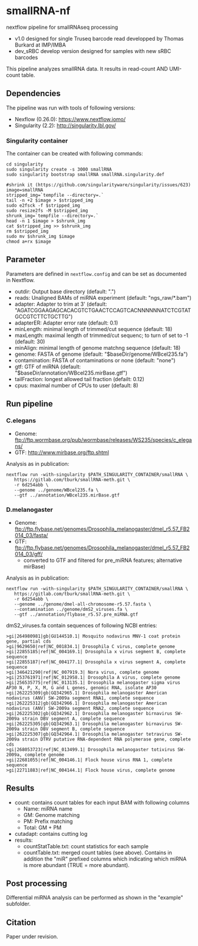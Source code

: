 # smallRNA-nf

nextflow pipeline for smallRNAseq processing

- v1.0 designed for single Truseq barcode read developped by Thomas Burkard at IMP/IMBA
- dev_sRBC develop version designed for samples with new sRBC barcodes

This pipeline analyzes smallRNA data. It results in read-count AND UMI-count table.

## Dependencies

The pipeline was run with tools of following versions:

* Nexflow (0.26.0): https://www.nextflow.iomo/
* Singularity (2.2): http://singularity.lbl.gov/

### Singularity container

The container can be created with following commands:

```
cd singularity
sudo singularity create -s 3000 smallRNA
sudo singularity bootstrap smallRNA smallRNA.singularity.def

#shrink it (https://github.com/singularityware/singularity/issues/623)
image=smallRNA
stripped_img=`tempfile --directory=.`
tail -n +2 $image > $stripped_img
sudo e2fsck -f $stripped_img
sudo resize2fs -M $stripped_img
shrunk_img=`tempfile --directory=.`
head -n 1 $image > $shrunk_img
cat $stripped_img >> $shrunk_img
rm $stripped_img
sudo mv $shrunk_img $image
chmod a+rx $image
```

## Parameter

Parameters are defined in `nextflow.config` and can be set as documented in Nextflow.

* outdir: Output base directory (default: ".")
* reads: Unaligned BAMs of miRNA experiment (default: "ngs_raw/*.bam")
* adapter: Adapter to trim at 3' (default: "AGATCGGAAGAGCACACGTCTGAACTCCAGTCACNNNNNNATCTCGTATGCCGTCTTCTGCTTG")
* adapterER: Adapter error rate (default: 0.1)
* minLength: minimal length of trimmed/cut sequence (default: 18)
* maxLength: maximal length of trimmed/cut sequenc; to turn of set to -1 (default: 30)
* minAlign: minimal length of genome matchng sequence (default: 18)
* genome: FASTA of genome (default: "$baseDir/genome/WBcel235.fa")
* contamination: FASTA of contaminations or none (default: "none")
* gtf: GTF of miRNA (default: "$baseDir/annotation/WBcel235.mirBase.gtf")
* tailFraction: longest allowed tail fraction (defailt: 0.12)
* cpus: maximal number of CPUs to user (default: 8)

## Run pipeline

### C.elegans

* Genome: ftp://ftp.wormbase.org/pub/wormbase/releases/WS235/species/c_elegans/
* GTF: http://www.mirbase.org/ftp.shtml

Analysis as in publication:

```
nextflow run -with-singularity $PATH_SINGULARITY_CONTAINER/smallRNA \
   https://gitlab.com/tburk/smallRNA-meth.git \
   -r 6d254abb \
   --genome ../genome/WBcel235.fa \
   --gtf ../annotation/WBcel235.mirBase.gtf
```

### D.melanogaster

* Genome: ftp://ftp.flybase.net/genomes/Drosophila_melanogaster/dmel_r5.57_FB2014_03/fasta/
* GTF: ftp://ftp.flybase.net/genomes/Drosophila_melanogaster/dmel_r5.57_FB2014_03/gff/
  * converted to GTF and filtered for pre_miRNA features; alternative mirBase)

Analysis as in publication:

```
nextflow run -with-singularity $PATH_SINGULARITY_CONTAINER/smallRNA \
   https://gitlab.com/tburk/smallRNA-meth.git \
   -r 6d254abb \
   --genome ../genome/dmel-all-chromosome-r5.57.fasta \
   --contamination ../genome/dmS2_viruses.fa \
   --gtf ../annotation/flybase_r5.57.pre_miRNA.gtf
```

dmS2_viruses.fa contain sequences of following NCBI entries:

```
>gi|264980981|gb|GU144510.1| Mosquito nodavirus MNV-1 coat protein gene, partial cds
>gi|9629650|ref|NC_001834.1| Drosophila C virus, complete genome
>gi|22855185|ref|NC_004169.1| Drosophila x virus segment B, complete sequence
>gi|22855187|ref|NC_004177.1| Drosophila x virus segment A, complete sequence
>gi|346421290|ref|NC_007919.3| Nora virus, complete genome
>gi|253761971|ref|NC_012958.1| Drosophila A virus, complete genome
>gi|256535775|ref|NC_013135.1| Drosophila melanogaster sigma virus AP30 N, P, X, M, G and L genes, genomic RNA, isolate AP30
>gi|262225309|gb|GQ342965.1| Drosophila melanogaster American nodavirus (ANV) SW-2009a segment RNA1, complete sequence
>gi|262225312|gb|GQ342966.1| Drosophila melanogaster American nodavirus (ANV) SW-2009a segment RNA2, complete sequence
>gi|262225302|gb|GQ342962.1| Drosophila melanogaster birnavirus SW-2009a strain DBV segment A, complete sequence
>gi|262225305|gb|GQ342963.1| Drosophila melanogaster birnavirus SW-2009a strain DBV segment B, complete sequence
>gi|262225307|gb|GQ342964.1| Drosophila melanogaster tetravirus SW-2009a strain DTRV putative RNA-dependent RNA polymerase gene, complete cds
>gi|268053723|ref|NC_013499.1| Drosophila melanogaster totivirus SW-2009a, complete genome
>gi|22681055|ref|NC_004146.1| Flock house virus RNA 1, complete sequence
>gi|22711883|ref|NC_004144.1| Flock house virus, complete genome
```


## Results

* count: contains count tables for each input BAM with following columns
  * Name: miRNA name
  * GM: Genome matching
  * PM: Prefix matching
  * Total: GM + PM
* cutadapt: contains cutting log
* results:
  * countStatTable.txt: count statistics for each sample
  * countTable.txt: merged count tables (see above). Contains in addition the "miR" prefixed columns which indicating which miRNA is more abundant (TRUE = more abundant).


## Post processing

Differential miRNA analysis can be performed as shown in the "example" subfolder.


## Citation

Paper under revision.
